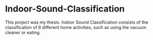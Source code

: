 # Indoor-Sound-Classification
This project was my thesis. Indoor Sound Classification consists of the classification of 9 different home activities, such as using the vacuum cleaner or eating.
